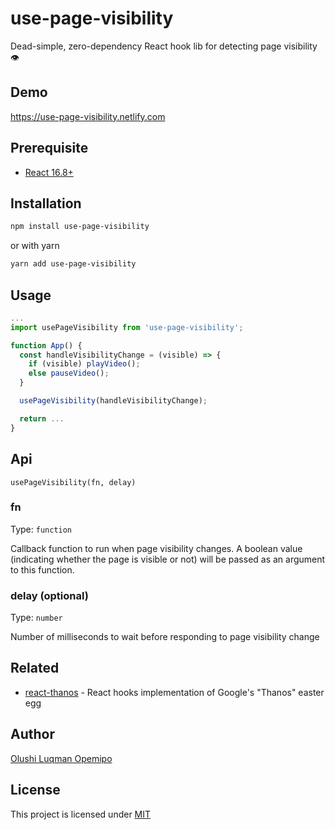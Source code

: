 # use-page-visibility

Dead-simple, zero-dependency React hook lib for detecting page visibility 👁️

## Demo
https://use-page-visibility.netlify.com

## Prerequisite

- [React 16.8+](https://reactjs.org/blog/2019/02/06/react-v16.8.0.html)

## Installation

```bash
npm install use-page-visibility
```

or with yarn

```bash
yarn add use-page-visibility
```

## Usage

```jsx
...
import usePageVisibility from 'use-page-visibility';

function App() {
  const handleVisibilityChange = (visible) => {
    if (visible) playVideo();
    else pauseVideo();
  }

  usePageVisibility(handleVisibilityChange); 

  return ...
}
```

## Api

`usePageVisibility(fn, delay)`

### fn

Type: `function`

Callback function to run when page visibility changes. A boolean value (indicating whether the page is visible or not) will be passed as an argument to this function.

### delay (optional)

Type: `number`

Number of milliseconds to wait before responding to page visibility change

## Related

- [react-thanos](https://github.com/codeshifu/react-thanos) - React hooks implementation of Google's "Thanos" easter egg

## Author

[Olushi Luqman Opemipo](https://twitter.com/codeshifu)

## License

This project is licensed under [MIT](https://github.com/codeshifu/use-page-visibility/blob/master/LICENSE)
